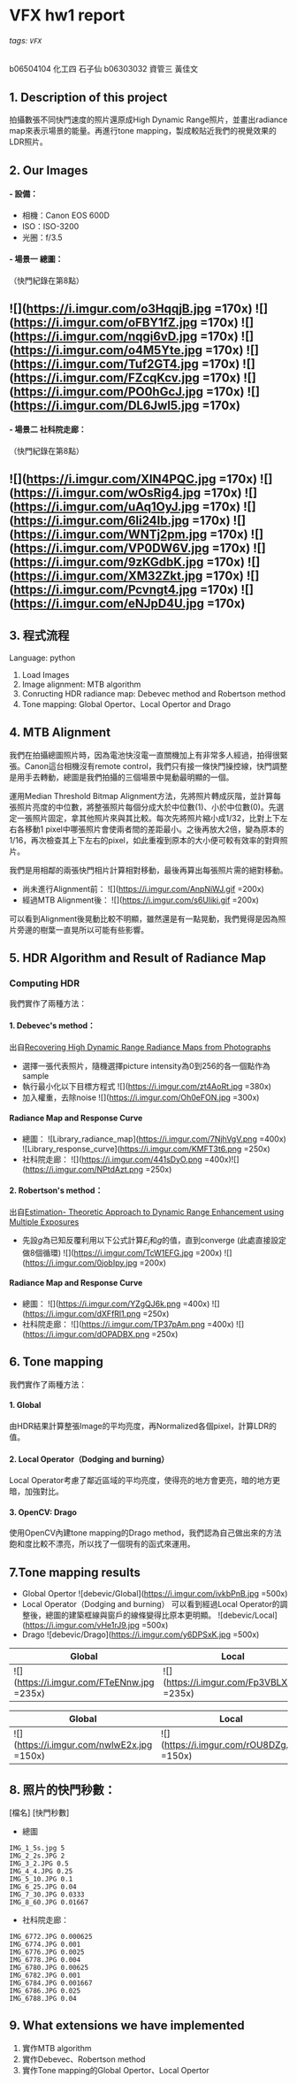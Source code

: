 VFX hw1 report
===
###### tags: `VFX`
b06504104 化工四 石子仙
b06303032 資管三 黃佳文

## 1. Description of this project 
拍攝數張不同快門速度的照片還原成High Dynamic Range照片，並畫出radiance map來表示場景的能量。再進行tone mapping，製成較貼近我們的視覺效果的LDR照片。
## 2. Our Images
#### - 設備：
- 相機：Canon EOS 600D
- ISO：ISO-3200
- 光圈：f/3.5
#### - 場景一 總圖：
（快門紀錄在第8點）

![](https://i.imgur.com/o3HqqjB.jpg =170x) ![](https://i.imgur.com/oFBY1fZ.jpg =170x) ![](https://i.imgur.com/nqgi6vD.jpg =170x) ![](https://i.imgur.com/o4M5Yte.jpg =170x)
![](https://i.imgur.com/Tuf2GT4.jpg =170x) ![](https://i.imgur.com/FZcqKcv.jpg =170x) ![](https://i.imgur.com/PO0hGcJ.jpg =170x) ![](https://i.imgur.com/DL6JwI5.jpg =170x)
-----
#### - 場景二 社科院走廊：
（快門紀錄在第8點）

![](https://i.imgur.com/XlN4PQC.jpg =170x) ![](https://i.imgur.com/wOsRig4.jpg =170x) ![](https://i.imgur.com/uAq1OyJ.jpg =170x) ![](https://i.imgur.com/6li24Ib.jpg =170x)
![](https://i.imgur.com/WNTj2pm.jpg =170x) ![](https://i.imgur.com/VP0DW6V.jpg =170x) ![](https://i.imgur.com/9zKGdbK.jpg =170x) ![](https://i.imgur.com/XM32Zkt.jpg =170x)
![](https://i.imgur.com/Pcvngt4.jpg =170x) ![](https://i.imgur.com/eNJpD4U.jpg =170x)
---

## 3. 程式流程 
Language: python
1. Load Images
2. Image alignment: MTB algorithm
3. Conructing HDR radiance map: Debevec method and Robertson method
4. Tone mapping: Global Opertor、Local Opertor and Drago

## 4. MTB Alignment
我們在拍攝總圖照片時，因為電池快沒電一直關機加上有非常多人經過，拍得很緊張。Canon這台相機沒有remote control，我們只有接一條快門操控線，快門調整是用手去轉動，總圖是我們拍攝的三個場景中晃動最明顯的一個。

運用Median Threshold Bitmap Alignment方法，先將照片轉成灰階，並計算每張照片亮度的中位數，將整張照片每個分成大於中位數(1)、小於中位數(0)。先選定一張照片固定，拿其他照片來與其比較。每次先將照片縮小成1/32，比對上下左右各移動1 pixel中哪張照片會使兩者間的差距最小。之後再放大2倍，變為原本的1/16，再次檢查其上下左右的pixel，如此重複到原本的大小便可較有效率的對齊照片。

我們是用相鄰的兩張快門相片計算相對移動，最後再算出每張照片需的絕對移動。
     
- 尚未進行Alignment前：
![](https://i.imgur.com/AnpNiWJ.gif =200x)
- 經過MTB Alignment後：
![](https://i.imgur.com/s6Uliki.gif =200x)

可以看到Alignment後晃動比較不明顯，雖然還是有一點晃動，我們覺得是因為照片旁邊的樹葉一直晃所以可能有些影響。

## 5. HDR Algorithm and Result of Radiance Map

### Computing HDR
我們實作了兩種方法：
#### 1. Debevec's method：
出自[Recovering High Dynamic Range Radiance Maps from Photographs](https://www.csie.ntu.edu.tw/~cyy/courses/vfx/papers/Debevec1997RHD.pdf) 
*    選擇一張代表照片，隨機選擇picture intensity為0到256的各一個點作為sample
* 執行最小化以下目標方程式
    ![](https://i.imgur.com/zt4AoRt.jpg =380x)
* 加入權重，去除noise
    ![](https://i.imgur.com/Oh0eFON.jpg =300x)
#### Radiance Map and Response Curve
* 總圖：
![Library_radiance_map](https://i.imgur.com/7NjhVgV.png =400x) ![Library_response_curve](https://i.imgur.com/KMFT3t6.png =250x)
* 社科院走廊：
![](https://i.imgur.com/441sDyO.png =400x)![](https://i.imgur.com/NPtdAzt.png =250x)
#### 2. Robertson's method：
出自[Estimation- Theoretic Approach to Dynamic Range Enhancement using Multiple Exposures](https://www.csie.ntu.edu.tw/~cyy/courses/vfx/papers/Robertson2003ETA.pdf) 
* 先設$g$為已知反覆利用以下公式計算$E_i$和$g$的值，直到converge (此處直接設定做8個循環)
![](https://i.imgur.com/TcW1EFG.jpg =200x)
![](https://i.imgur.com/0jobIpy.jpg =200x)
#### Radiance Map and Response Curve
* 總圖：
![](https://i.imgur.com/YZgQJ6k.png =400x) ![](https://i.imgur.com/dXFfRl1.png =250x)
* 社科院走廊：
![](https://i.imgur.com/TP37pAm.png =400x) ![](https://i.imgur.com/dOPADBX.png =250x)
## 6. Tone mapping
我們實作了兩種方法：
#### 1. Global 
由HDR結果計算整張Image的平均亮度，再Normalized各個pixel，計算LDR的值。
#### 2. Local Operator（Dodging and burning）
Local Operator考慮了鄰近區域的平均亮度，使得亮的地方會更亮，暗的地方更暗，加強對比。
#### 3. OpenCV: Drago
使用OpenCV內建tone mapping的Drago method，我們認為自己做出來的方法飽和度比較不漂亮，所以找了一個現有的函式來運用。
## 7.Tone mapping results
- Global Opertor
![debevic/Global](https://i.imgur.com/ivkbPnB.jpg =500x)
- Local Operator（Dodging and burning）
可以看到經過Local Operator的調整後，總圖的建築框線與窗戶的線條變得比原本更明顯。
![debevic/Local](https://i.imgur.com/vHe1rJ9.jpg =500x)
- Drago
![debevic/Drago](https://i.imgur.com/y6DPSxK.jpg =500x)

| Global | Local | Drago |
| -------- | -------- | -------- |
| ![](https://i.imgur.com/FTeENnw.jpg =235x) | ![](https://i.imgur.com/Fp3VBLX.jpg =235x) | ![debevic/Drago](https://i.imgur.com/bemYupw.jpg =235x)





| Global | Local | Drago |
| -------- | -------- | -------- |
| ![](https://i.imgur.com/nwlwE2x.jpg =150x)      | ![](https://i.imgur.com/rOU8DZg.jpg =150x)     | ![debevic/Drago](https://i.imgur.com/jIosxwU.jpg =150x)      |

## 8. 照片的快門秒數：
[檔名] [快門秒數]
- 總圖
```=
IMG_1_5s.jpg 5
IMG_2_2s.JPG 2
IMG_3_2.JPG 0.5 
IMG_4_4.JPG 0.25
IMG_5_10.JPG 0.1
IMG_6_25.JPG 0.04
IMG_7_30.JPG 0.0333
IMG_8_60.JPG 0.01667
```
- 社科院走廊：
```=
IMG_6772.JPG 0.000625
IMG_6774.JPG 0.001
IMG_6776.JPG 0.0025
IMG_6778.JPG 0.004
IMG_6780.JPG 0.00625
IMG_6782.JPG 0.001
IMG_6784.JPG 0.001667
IMG_6786.JPG 0.025
IMG_6788.JPG 0.04
```



## 9. What extensions we have implemented
1. 實作MTB algorithm
2. 實作Debevec、Robertson method
3. 實作Tone mapping的Global Opertor、Local Opertor
